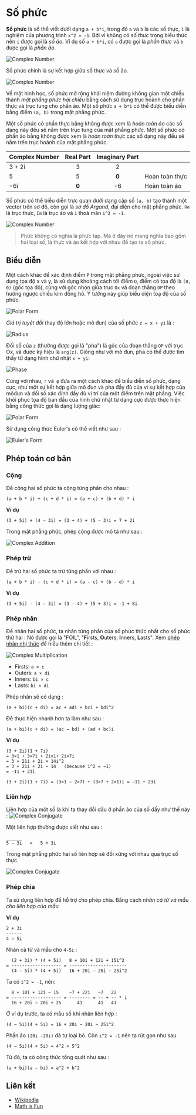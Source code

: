 # Số phức

**Số phức** là số thể viết dưới dạng `a + b*i`, trong đó `a` và `b` là các số thực, `i` là nghiệm của phương trình `x^2 = -1`. Bởi vì không có _số thực_  trong biểu thức nên `i` được gọi là _số ảo_. Ví dụ số `a + b*i`, có `a` được gọi là _phần thực_ và `b` được gọi là _phần ảo_.

![Complex Number](https://www.mathsisfun.com/numbers/images/complex-example.svg)

Số phức chính là sự kết hợp giữa số thực và số ảo.

![Complex Number](https://www.mathsisfun.com/numbers/images/complex-number.svg)

Về mặt hình học, số phức mở rộng khái niệm đường không gian một chiều thành _mặt phẳng phức hai chiều_ bằng cách sử dụng trục hoành cho phần thực và trục tung cho phần ảo. Một số phức `a + b*i` có thể được biểu diễn bằng điểm `(a, b)` trong mặt phẳng phức.

Một số phức có phần thực bằng không được xem là _hoàn toàn ảo_ các số dạng này đều sẽ nằm trên trục tung của mặt phẳng phức.
Một số phức có phần ảo bằng không được xem là _hoàn toàn thực_ các số dạng này đều sẽ nằm trên trục hoành của mặt phẳng phức.

| Complex Number | Real Part | Imaginary Part |                  |
| :------------- | :-------: | :------------: | ---------------- |
| 3 + 2i         |     3     |       2        |                  |
| 5              |     5     |     **0**      | Hoàn toàn thực      |
| −6i            |   **0**   |       -6       | Hoàn toàn ảo |

Số phức có thể biểu diễn trực quan dưới dạng cặp số `(a, b)` tạo thành một vector trên sơ đồ, còn gọi là _sơ đồ Argand_, đại diện cho mặt phẳng phức. `Re` là trục thực, `Im` là trục ảo và `i` thoả mãn `i^2 = -1`.

![Complex Number](https://upload.wikimedia.org/wikipedia/commons/a/af/Complex_number_illustration.svg)

> Phức không có nghĩa là phức tạp. Mà ở đây nó mang nghĩa bao gồm hai loại số, là thực và ảo kết hợp với nhau để tạo ra số phức.

## Biểu diễn

Một cách khác để xác định điểm `P` trong mặt phẳng phức, ngoài việc sử dụng tọa độ x và y, là sử dụng khoảng cách tới điểm `O`, điểm có tọa độ là `(0, 0)` (gốc tọa độ), cùng với góc nhọn giữa trục `Ox` và đoạn thẳng `OP` theo hướng ngược chiều kim đồng hồ. Ý tưởng này giúp biểu diện toạ độ của số phức.

![Polar Form](https://upload.wikimedia.org/wikipedia/commons/7/7a/Complex_number_illustration_modarg.svg)

_Giá trị tuyệt đối_ (hay độ lớn hoặc mô đun) của số phức `z = x + yi` là :

![Radius](https://wikimedia.org/api/rest_v1/media/math/render/svg/b59629c801aa0ddcdf17ee489e028fb9f8d4ea75)

Đối số của `z` (thường được gọi là "pha") là góc của đoạn thẳng `OP` với trục Ox, và được ký hiệu  là `arg(z)`. Giống như với mô đun, pha có thể được tìm thấy từ dạng hình chữ nhật `x + yi`:

![Phase](https://wikimedia.org/api/rest_v1/media/math/render/svg/7cbbdd9bb1dd5df86dd2b820b20f82995023e566)

Cùng với nhau, `r` và` φ` đưa ra một cách khác để biểu diễn số phức, dạng cực, như một sự kết hợp giữa mô đun và pha đầy đủ của  vì sự kết hợp của môđun và đối số xác định đầy đủ vị trí của một điểm trên mặt phẳng. Việc khôi phục tọa độ ban đầu của hình chữ nhật từ dạng cực được thực hiện bằng công thức gọi là dạng lượng giác:

![Polar Form](https://wikimedia.org/api/rest_v1/media/math/render/svg/b03de1e1b7b049880b5e4870b68a57bc180ff6ce)

Sử dụng công thức Euler's có thể viết như sau :

![Euler's Form](https://wikimedia.org/api/rest_v1/media/math/render/svg/0a087c772212e7375cb321d83fc1fcc715cd0ed2)

## Phép toán cơ bản

### Cộng
Để cộng hai số phức ta cộng từng phần cho nhau :

```text
(a + b * i) + (c + d * i) = (a + c) + (b + d) * i
```

**Ví dụ**

```text
(3 + 5i) + (4 − 3i) = (3 + 4) + (5 − 3)i = 7 + 2i
```

Trong mặt phẳng phức, phép cộng được mô tả như sau :

![Complex Addition](https://www.mathsisfun.com/algebra/images/complex-plane-vector-add.svg)

### Phép trừ
Để trừ hai số phức ta trừ từng phần với nhau :

```text
(a + b * i) - (c + d * i) = (a - c) + (b - d) * i
```

**Ví dụ**

```text
(3 + 5i) - (4 − 3i) = (3 - 4) + (5 + 3)i = -1 + 8i
```

### Phép nhân
Để nhân hai số phức, ta nhân từng phần của số phức thức nhất cho số phức thứ hai :
Nó được gọi là "FOIL", "**F**irsts, **O**uters, **I**nners, **L**asts".
Xem [phép nhân nhị thức](ttps://www.mathsisfun.com/algebra/polynomials-multiplying.html) để hiểu thêm chi tiết :

![Complex Multiplication](https://www.mathsisfun.com/algebra/images/foil-complex.svg)

- Firsts: `a × c`
- Outers: `a × di`
- Inners: `bi × c`
- Lasts: `bi × di`

Phép nhân sẽ có dạng :

```text
(a + bi)(c + di) = ac + adi + bci + bdi^2
```

Để thực hiện nhanh hơn ta làm như sau :

```text
(a + bi)(c + di) = (ac − bd) + (ad + bc)i
```

**Ví dụ**

```text
(3 + 2i)(1 + 7i)
= 3×1 + 3×7i + 2i×1+ 2i×7i
= 3 + 21i + 2i + 14i^2
= 3 + 21i + 2i − 14   (because i^2 = −1)
= −11 + 23i
```

```text
(3 + 2i)(1 + 7i) = (3×1 − 2×7) + (3×7 + 2×1)i = −11 + 23i
```

### Liên hợp
Liên hợp của một số là khi ta thay đổi dấu ở phần ảo của số đấy như thế này :
![Complex Conjugate](https://www.mathsisfun.com/numbers/images/complex-conjugate.svg)

Một liên hợp thường được viết như sau :

```text
______
5 − 3i   =   5 + 3i
```

Trong mặt phẳng phức hai số liên hợp sẽ đối xứng với nhau qua trục số thực.

![Complex Conjugate](https://upload.wikimedia.org/wikipedia/commons/6/69/Complex_conjugate_picture.svg)

### Phép chia

Ta sử dụng liên hợp để hỗ trợ cho phép chia. Bằng cách _nhân cả tử và mẫu cho liên hợp của mẫu_

**Ví dụ**

```text
2 + 3i
------
4 − 5i
```

Nhân cả tử và mẫu cho `4-5i` :
```text
  (2 + 3i) * (4 + 5i)   8 + 10i + 12i + 15i^2
= ------------------- = ----------------------
  (4 − 5i) * (4 + 5i)   16 + 20i − 20i − 25i^2
```

Ta có `i^2 = -1`, nên:

```text
  8 + 10i + 12i − 15    −7 + 22i   −7   22
= ------------------- = -------- = -- + -- * i
  16 + 20i − 20i + 25      41      41   41

```

Ở ví dụ trước, ta có mẫu số khi nhân liên hợp :

```text
(4 − 5i)(4 + 5i) = 16 + 20i − 20i − 25i^2
```

Phần ảo `(20i -20i)` đã tự loại bỏ. Còn `i^2 = -1` nên ta rút gọn như sau 

```text
(4 − 5i)(4 + 5i) = 4^2 + 5^2
```

Từ đó, ta có công thức tổng quát như sau :

```text
(a + bi)(a − bi) = a^2 + b^2
```

## Liên kết

- [Wikipedia](https://en.wikipedia.org/wiki/Complex_number)
- [Math is Fun](https://www.mathsisfun.com/numbers/complex-numbers.html)
